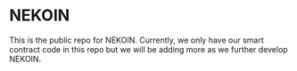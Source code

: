 # NEKOIN

This is the public repo for NEKOIN. Currently, we only have our smart contract code in this repo but we will be adding more as we further develop NEKOIN.